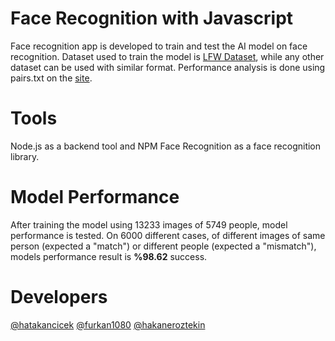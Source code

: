 # Face Recognition with Javascript
Face recognition app is developed to train and test the AI model on face recognition. Dataset used to train the model is [LFW Dataset](http://vis-www.cs.umass.edu/lfw/lfw.tgz), while any other dataset can be used with similar format. Performance analysis is done using pairs.txt on the [site](http://vis-www.cs.umass.edu/lfw/).  

# Tools
Node.js as a backend tool and NPM Face Recognition as a face recognition library.

# Model Performance
After training the model using 13233 images of 5749 people, model performance is tested. On 6000 different cases, of different images of same person (expected a "match") or different people (expected a "mismatch"), models performance result is **%98.62** success. 

# Developers
[@hatakancicek]( https://github.com/hatakancicek ) 
[@furkan1080]( https://github.com/furkan1080 ) 
[@hakaneroztekin]( https://github.com/furkan1080 ) 
